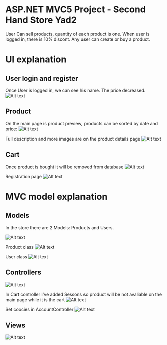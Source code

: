 
# ASP.NET MVC5 Project - Second Hand Store Yad2
User Can sell products, quantity of each product is one. 
When user is logged in, there is 10% discont. 
Any user can create or buy a product. 

# UI explanation

## User login and register
Once User is logged in, we can see his name. The price decreased.
![Alt text](https://github.com/olgush/Yad2Store/yad2/Assets/login.JPG "Login")

## Product
On the main page is product preview, products can be sorted by date and price:
![Alt text](https://github.com/olgush/Yad2Store/yad2/Assets/preview.JPG "Preview")

Full description and more images are on the product details page
![Alt text](https://github.com/olgush/Yad2Store/yad2/Assets/details.JPG "Details")


## Cart
Once product is bought it will be removed from database
![Alt text](https://github.com/olgush/Yad2Store/yad2/Assets/carttview.JPG "Cart")


Registration page
![Alt text](https://github.com/olgush/Yad2Store/yad2/Assets/reg.JPG "Registration")

# MVC model explanation
## Models 
In the store there are 2 Models: Products and Users. 

![Alt text](https://github.com/olgush/Yad2Store/yad2/Assets/models.JPG "Models")

Product class
![Alt text](https://github.com/olgush/Yad2Store/yad2/Assets/products.JPG "Products")

User class
![Alt text](https://github.com/olgush/Yad2Store/yad2/Assets/User.JPG "Users")


## Controllers 
![Alt text](https://github.com/olgush/Yad2Store/yad2/Assets/controllers.JPG "Controllers")

In Cart controller I've added Sessons so product will be not avaliable on the main page while it is the cart
![Alt text](https://github.com/olgush/Yad2Store/yad2/Assets/cart.JPG "Cart")

Set coocies in AccountController
![Alt text](https://github.com/olgush/Yad2Store/yad2/Assets/Account.JPG "Account")

## Views 
![Alt text](https://github.com/olgush/Yad2Store/yad2/Assets/Views.JPG "Views")

